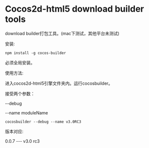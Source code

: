 Cocos2d-html5 download builder tools
==================

download builder打包工具。(mac下测试，其他平台未测试)

安装:

```
npm install -g cocos-builder
```

必须全局安装。

使用方法:

进入cocos2d-html5引擎文件夹内。运行cocosbuilder。

接受两个参数：

--debug

--name moduleName

```
cocosbuilder --debug --name v3.0RC3
```

版本对应:

0.0.7 --- v3.0 rc3